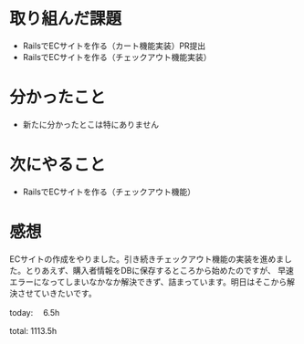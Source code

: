 #  取り組んだ課題
- RailsでECサイトを作る（カート機能実装）PR提出
- RailsでECサイトを作る（チェックアウト機能実装）


# 分かったこと
- 新たに分かったとこは特にありません

# 次にやること
- RailsでECサイトを作る（チェックアウト機能）


# 感想
ECサイトの作成をやりました。引き続きチェックアウト機能の実装を進めました。とりあえず、購入者情報をDBに保存するところから始めたのですが、
早速エラーになってしまいなかなか解決できず、詰まっています。明日はそこから解決させていきたいです。

today: 　6.5h

total: 1113.5h
